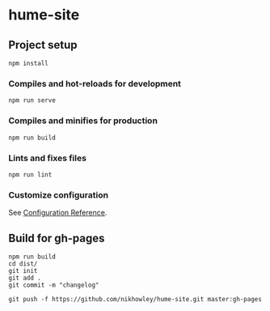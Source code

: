 # hume-site

## Project setup
```
npm install
```

### Compiles and hot-reloads for development
```
npm run serve
```

### Compiles and minifies for production
```
npm run build
```

### Lints and fixes files
```
npm run lint
```

### Customize configuration
See [Configuration Reference](https://cli.vuejs.org/config/).

## Build for gh-pages
```
npm run build
cd dist/
git init
git add .
git commit -m "changelog"
 
git push -f https://github.com/nikhowley/hume-site.git master:gh-pages